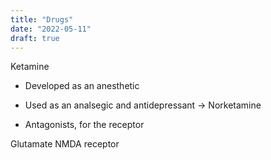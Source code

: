 ```yaml
---
title: "Drugs"
date: "2022-05-11"
draft: true
---
```



Ketamine
- Developed as an anesthetic
- Used as an analsegic and antidepressant
-> Norketamine

- Antagonists, for the receptor

Glutamate NMDA receptor
